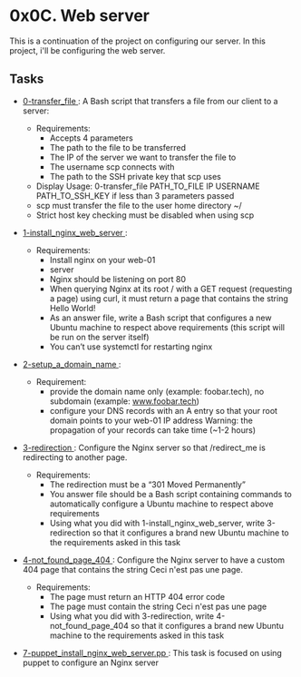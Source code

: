 # 0x0C. Web server
This is a continuation of the project on configuring our server. In this project, i'll be configuring the web server.

## Tasks
* [ 0-transfer_file ](./0-transfer_file): A Bash script that transfers a file from our client to a server:
    * Requirements:
        * Accepts 4 parameters
        * The path to the file to be transferred
        * The IP of the server we want to transfer the file to
        * The username scp connects with
        * The path to the SSH private key that scp uses
    * Display Usage: 0-transfer_file PATH_TO_FILE IP USERNAME PATH_TO_SSH_KEY if less than 3 parameters passed
    * scp must transfer the file to the user home directory ~/
    * Strict host key checking must be disabled when using scp

* [ 1-install_nginx_web_server ](./1-install_nginx_web_server):
    * Requirements:
        * Install nginx on your web-01
        * server
        * Nginx should be listening on port 80
        * When querying Nginx at its root / with a GET request (requesting a page) using curl, it must return a page that contains the string Hello World!
        * As an answer file, write a Bash script that configures a new Ubuntu machine to respect above requirements (this script will be run on the server itself)
        * You can’t use systemctl for restarting nginx

* [ 2-setup_a_domain_name ](./2-setup_a_domain_name):
    * Requirement:
        * provide the domain name only (example: foobar.tech), no subdomain (example: www.foobar.tech)
        * configure your DNS records with an A entry so that your root domain points to your web-01 IP address Warning: the propagation of your records can take time (~1-2 hours)

* [ 3-redirection ](./3-redirection): Configure the Nginx server so that /redirect_me is redirecting to another page.
    * Requirements:
        * The redirection must be a “301 Moved Permanently”
        * You answer file should be a Bash script containing commands to automatically configure a Ubuntu machine to respect above requirements
        * Using what you did with 1-install_nginx_web_server, write 3-redirection so that it configures a brand new Ubuntu machine to the requirements asked in this task

* [ 4-not_found_page_404 ](./4-not_found_page_404): Configure the Nginx server to have a custom 404 page that contains the string Ceci n'est pas une page.
    * Requirements:
        * The page must return an HTTP 404 error code
        * The page must contain the string Ceci n'est pas une page
        * Using what you did with 3-redirection, write 4-not_found_page_404 so that it configures a brand new Ubuntu machine to the requirements asked in this task

* [ 7-puppet_install_nginx_web_server.pp ](./7-puppet_install_nginx_web_server.pp): This task is focused on using puppet to configure an Nginx server
